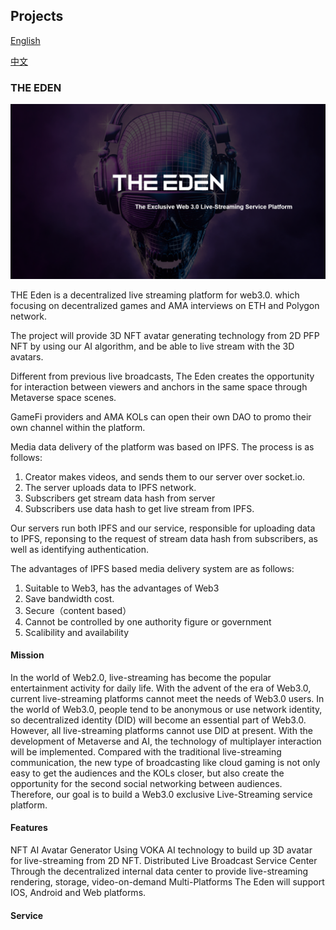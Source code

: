 ## Projects

[English](https://github.com/VOKA-AI/.github/blob/main/profile/README.md)

[中文](https://github.com/VOKA-AI/.github/blob/main/profile/README_CN.md)

### THE EDEN

![TheEdenBack](https://github.com/VOKA-AI/.github/blob/main/assets/TheEdenBack.png)

THE Eden is a decentralized live streaming platform for web3.0. 
which focusing on decentralized games and AMA interviews on ETH and Polygon network. 

The project will provide 3D NFT avatar generating technology from 2D PFP NFT by using our AI algorithm, and be able to live stream with the 3D avatars. 

Different from previous live broadcasts, The Eden creates the opportunity for interaction between viewers and anchors in the same space through Metaverse space scenes. 

GameFi providers and AMA KOLs can open their own DAO to promo their own channel within the platform.

Media data delivery of the platform was based on IPFS. The process is as follows:

1. Creator makes videos, and sends them to our server over socket.io.
2. The server uploads data to IPFS network.
3. Subscribers get stream data hash from server
4. Subscribers use data hash to get live stream from IPFS.

Our servers run both IPFS and our service, responsible for uploading data to IPFS, reponsing to the request of stream data hash from subscribers, as well as identifying authentication.

The advantages of IPFS based media delivery system are as follows:
1. Suitable to Web3, has the advantages of Web3
2. Save bandwidth cost.
3. Secure（content based）
4. Cannot be controlled by one authority figure or government
5. Scalibility and availability

#### Mission

In the world of Web2.0, live-streaming has become the popular entertainment activity for daily life.
With the advent of the era of Web3.0, current live-streaming platforms cannot meet the needs of Web3.0 users. 
In the world of Web3.0, people tend to be anonymous or use network identity, so decentralized identity (DID) will become an essential part of Web3.0. 
However, all live-streaming platforms cannot use DID at present. 
With the development of Metaverse and AI, the technology of multiplayer interaction will be implemented. 
Compared with the traditional live-streaming communication, the new type of broadcasting like cloud gaming is not only easy to get the audiences and the KOLs closer, 
but also create the opportunity for the second social networking between audiences. 
Therefore, our goal is to build a Web3.0 exclusive Live-Streaming service platform.

#### Features
NFT AI Avatar Generator 
Using VOKA AI technology to build up 3D avatar for live-streaming from 2D NFT.
Distributed Live Broadcast Service Center
Through the decentralized internal data center to provide live-streaming rendering, storage, video-on-demand 
Multi-Platforms
The Eden will support IOS, Android and Web platforms.

#### Service

